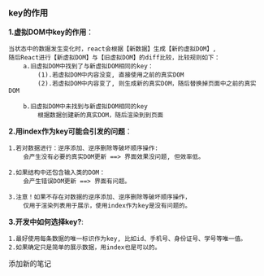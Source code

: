 ### key的作用
**1.虚拟DOM中key的作用**：
					
    当状态中的数据发生变化时，react会根据【新数据】生成【新的虚拟DOM】, 
    随后React进行【新虚拟DOM】与【旧虚拟DOM】的diff比较，比较规则如下：
        a.旧虚拟DOM中找到了与新虚拟DOM相同的key：
            (1).若虚拟DOM中内容没变, 直接使用之前的真实DOM
            (2).若虚拟DOM中内容变了, 则生成新的真实DOM，随后替换掉页面中之前的真实DOM

        b.旧虚拟DOM中未找到与新虚拟DOM相同的key
            根据数据创建新的真实DOM，随后渲染到到页面
    
**2.用index作为key可能会引发的问题**：

    1.若对数据进行：逆序添加、逆序删除等破坏顺序操作:
        会产生没有必要的真实DOM更新 ==> 界面效果没问题, 但效率低。

    2.如果结构中还包含输入类的DOM：
        会产生错误DOM更新 ==> 界面有问题。
                    
    3.注意！如果不存在对数据的逆序添加、逆序删除等破坏顺序操作，
        仅用于渲染列表用于展示，使用index作为key是没有问题的。

**3.开发中如何选择key?**:

    1.最好使用每条数据的唯一标识作为key, 比如id、手机号、身份证号、学号等唯一值。
    2.如果确定只是简单的展示数据，用index也是可以的。

添加新的笔记